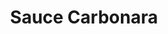 ---
layout: blog
permalink: /sauce-carbonara/
pagedesc: Sauce Carbonara
title: Sauce Carbonara
headline: Sauce Carbonara
thumbnail: /assets/images/sauce-carbonara.jpg
datafile: sauce-carbonara
tags: [Hauptspeise, Pasta, Sauce] #Tags
htmlbeforeheadend: blog/htmlbeforeheadend.html
htmlbeforebodyend: blog/htmlbeforebodyend.html
---